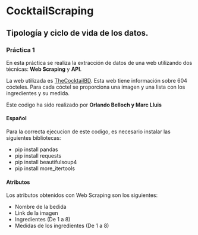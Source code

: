 CocktailScraping
======
## Tipología y ciclo de vida de los datos.
### Práctica 1

En esta práctica se realiza la extracción de datos de una web utilizando dos técnicas: **Web Scraping** y **API**. 

La web utilizada es [TheCocktailBD](https://www.thecocktaildb.com/). Esta web tiene información sobre 604 cócteles. Para cada cóctel se proporciona una imagen y una lista con los ingredientes y su medida.

Este codigo ha sido realizado por **Orlando Belloch y Marc Lluis**

#### Español

Para la correcta ejecucion de este codigo, es necesario instalar las siguientes bibliotecas:
- pip install pandas
- pip install requests
- pip install beautifulsoup4
- pip install more_itertools 

#### Atributos
Los atributos obtenidos con Web Scraping son los siguientes:
- Nombre de la bedida
- Link de la imagen
- Ingredientes (De 1 a 8)
- Medidas de los ingredientes (De 1 a 8)
